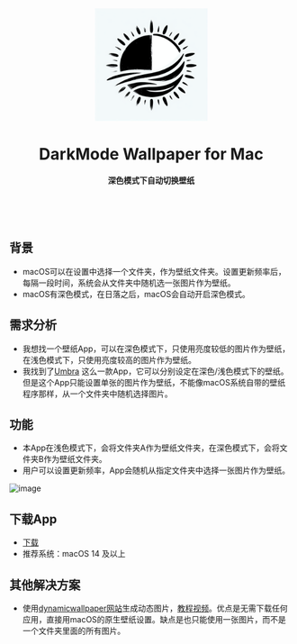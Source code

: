 <div align="center">
	<a href="https://github.com/YanTianlong-01/DarkMode-Wallpaper-for-Mac">
		<img src="AppIcon-readme.png" width="200" height="200">
	</a>
	<h1>DarkMode Wallpaper for Mac</h1>
	<p>
		<b>深色模式下自动切换壁纸</b>
	</p>
	<br>
	<br>
	<br>
</div>


## 背景
- macOS可以在设置中选择一个文件夹，作为壁纸文件夹。设置更新频率后，每隔一段时间，系统会从文件夹中随机选一张图片作为壁纸。
- macOS有深色模式，在日落之后，macOS会自动开启深色模式。

## 需求分析
- 我想找一个壁纸App，可以在深色模式下，只使用亮度较低的图片作为壁纸，在浅色模式下，只使用亮度较高的图片作为壁纸。
- 我找到了[Umbra](https://replay.software/umbra) 这么一款App，它可以分别设定在深色/浅色模式下的壁纸。但是这个App只能设置单张的图片作为壁纸，不能像macOS系统自带的壁纸程序那样，从一个文件夹中随机选择图片。

## 功能
- 本App在浅色模式下，会将文件夹A作为壁纸文件夹，在深色模式下，会将文件夹B作为壁纸文件夹。
- 用户可以设置更新频率，App会随机从指定文件夹中选择一张图片作为壁纸。
 
<img width="307" alt="image" src="https://github.com/user-attachments/assets/12ab0d27-12a2-4ba1-8cff-6a1347b09405">

## 下载App
- [下载](https://github.com/YanTianlong-01/DarkMode-Wallpaper-for-Mac/releases/download/v1.0.4/DarkModeWallpaper-1.0.4.zip)
- 推荐系统：macOS 14 及以上

## 其他解决方案
- 使用[dynamicwallpaper网站](https://dynamicwallpaper.club/create)生成动态图片，[教程视频](https://youtu.be/dmvW_wLskD0?si=A4tza93hGQxYig8a)。优点是无需下载任何应用，直接用macOS的原生壁纸设置。缺点是也只能使用一张图片，而不是一个文件夹里面的所有图片。

